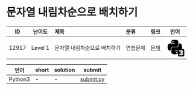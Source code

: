 # 문자열 내림차순으로 배치하기

| ID | 난이도 | 제목 | 분류 | 링크 | 언어 |
| -- | ---- | :-- | :-- | --- | --- |
| 12917 | Level 1 | 문자열 내림차순으로 배치하기 | 연습문제 | [문제](https://programmers.co.kr/learn/courses/30/lessons/12917) | [![python3](/assets/python3.svg)](submit.py) |

| 언어 | short | solution | submit |
| --- | ----- | -------- | ------ |
| Python3 | - | - | [submit.py](submit.py) |
